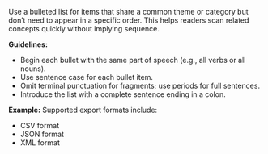 Use a bulleted list for items that share a common theme or category but don’t need to appear in a specific order. This helps readers scan related concepts quickly without implying sequence.

**Guidelines:**
* Begin each bullet with the same part of speech (e.g., all verbs or all nouns).  
* Use sentence case for each bullet item.  
* Omit terminal punctuation for fragments; use periods for full sentences.  
* Introduce the list with a complete sentence ending in a colon.

**Example:**
Supported export formats include:
* CSV format  
* JSON format  
* XML format